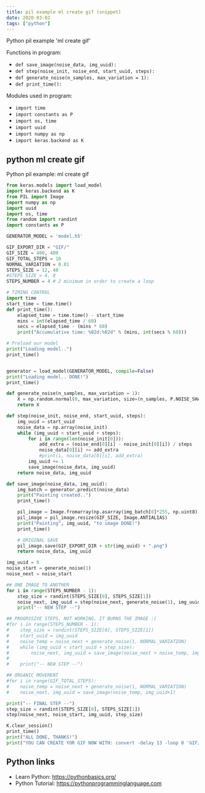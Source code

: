 ```yaml
---
title: pil example ml create gif (snippet)
date: 2020-03-02
tags: ["python"]
---
```

Python pil example 'ml create gif'

Functions in program: 
* `def save_image(noise_data, img_uuid):`
* `def step(noise_init, noise_end, start_uuid, steps):`
* `def generate_noise(n_samples, max_variation = 1):`
* `def print_time():`

Modules used in program: 
* `import time`
* `import constants as P`
* `import os, time`
* `import uuid`
* `import numpy as np`
* `import keras.backend as K`

## python ml create gif

Python pil example: ml create gif

```python
from keras.models import load_model
import keras.backend as K
from PIL import Image
import numpy as np
import uuid
import os, time
from random import randint
import constants as P

GENERATOR_MODEL = 'model.h5'

GIF_EXPORT_DIR = "GIF/"
GIF_SIZE = 400, 400
GIF_TOTAL_STEPS = 10
NORMAL_VARIATION = 0.01
STEPS_SIZE = 12, 40
#STEPS_SIZE = 4, 8
STEPS_NUMBER = 4 # 2 minimum in order to create a loop

# TIMING CONTROL
import time
start_time = time.time()
def print_time():
    elapsed_time = time.time() - start_time
    mins = int(elapsed_time / 60)
    secs = elapsed_time - (mins * 60)
    print("Accumulative time: %02d:%02d" % (mins, int(secs % 60)))

# Preload our model
print("Loading model..")
print_time()


generator = load_model(GENERATOR_MODEL, compile=False)
print("Loading model.. DONE!")
print_time()

def generate_noise(n_samples, max_variation = 1):
    X = np.random.normal(0, max_variation, size=(n_samples, P.NOISE_SHAPE))
    return X

def step(noise_init, noise_end, start_uuid, steps):
    img_uuid = start_uuid
    noise_data = np.array(noise_init)
    while (img_uuid < start_uuid + steps):
        for i in range(len(noise_init[0])):
            add_extra = (noise_end[0][i] - noise_init[0][i]) / steps
            noise_data[0][i] += add_extra
            #print(i, noise_data[0][i], add_extra)
        img_uuid += 1
        save_image(noise_data, img_uuid)
    return noise_data, img_uuid

def save_image(noise_data, img_uuid):
    img_batch = generator.predict(noise_data)
    print("Painting created..")
    print_time()

    pil_image = Image.fromarray(np.asarray(img_batch[0]*255, np.uint8))
    pil_image = pil_image.resize(GIF_SIZE, Image.ANTIALIAS)
    print("Painting", img_uuid, "to image DONE!")
    print_time()

    # ORIGINAL SAVE
    pil_image.save(GIF_EXPORT_DIR + str(img_uuid) + ".png")
    return noise_data, img_uuid

img_uuid = 0
noise_start = generate_noise(1)
noise_next = noise_start

## ONE IMAGE TO ANOTHER
for i in range(STEPS_NUMBER - 1):
    step_size = randint(STEPS_SIZE[0], STEPS_SIZE[1])
    noise_next, img_uuid = step(noise_next, generate_noise(1), img_uuid, step_size)
    print("-- NEW STEP --")

## PROGRSSIVE STEPS, NOT WORKING, IT BURNS THE IMAGE :(
#for i in range(STEPS_NUMBER - 1):
#    step_size = randint(STEPS_SIZE[0], STEPS_SIZE[1])
#    start_uuid = img_uuid
#    noise_temp = noise_next + generate_noise(1, NORMAL_VARIATION)
#    while (img_uuid < start_uuid + step_size):
#        noise_next, img_uuid = save_image(noise_next + noise_temp, img_uuid+1)
#    
#    print("-- NEW STEP --")

## ORGANIC MOVEMENT
#for i in range(GIF_TOTAL_STEPS):
#    noise_temp = noise_next + generate_noise(1, NORMAL_VARIATION)
#    noise_next, img_uuid = save_image(noise_temp, img_uuid+1)

print("-- FINAL STEP --")
step_size = randint(STEPS_SIZE[0], STEPS_SIZE[1])
step(noise_next, noise_start, img_uuid, step_size)

K.clear_session()
print_time()
print("ALL DONE, THANKS!")
print("YOU CAN CREATE YOR GIF NOW WITH: convert -delay 13 -loop 0 'GIF/%d.png[0-99999]' exported.gif ")


```

## Python links

- Learn Python: https://pythonbasics.org/
- Python Tutorial: https://pythonprogramminglanguage.com
